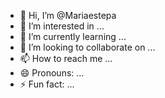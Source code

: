 - 👋 Hi, I’m @Mariaestepa
- 👀 I’m interested in ...
- 🌱 I’m currently learning ...
- 💞️ I’m looking to collaborate on ...
- 📫 How to reach me ...
- 😄 Pronouns: ...
- ⚡ Fun fact: ...

<!---
Mariaestepa/Mariaestepa is a ✨ special ✨ repository because its `README.md` (this file) appears on your GitHub profile.
You can click the Preview link to take a look at your changes.
--->
